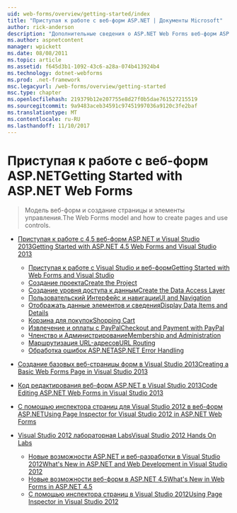 ```yaml
---
uid: web-forms/overview/getting-started/index
title: "Приступая к работе с веб-форм ASP.NET | Документы Microsoft"
author: rick-anderson
description: "Дополнительные сведения о ASP.NET Web Forms веб-форм ASP.NET позволяет построения динамических веб-сайтов с помощью знакомую модель и перетащите, управляемые событиями. Область конструктора и hund..."
ms.author: aspnetcontent
manager: wpickett
ms.date: 08/08/2011
ms.topic: article
ms.assetid: f645d3b1-1092-43c6-a28a-074b413924b4
ms.technology: dotnet-webforms
ms.prod: .net-framework
msc.legacyurl: /web-forms/overview/getting-started
msc.type: chapter
ms.openlocfilehash: 219379b12e207755e8d27f0b5dae761527215519
ms.sourcegitcommit: 9a9483aceb34591c97451997036a9120c3fe2baf
ms.translationtype: MT
ms.contentlocale: ru-RU
ms.lasthandoff: 11/10/2017
---
```

<a name="getting-started-with-aspnet-web-forms"></a><span data-ttu-id="a539e-104">Приступая к работе с веб-форм ASP.NET</span><span class="sxs-lookup"><span data-stu-id="a539e-104">Getting Started with ASP.NET Web Forms</span></span>
====================
> <span data-ttu-id="a539e-105">Модель веб-форм и создание страницы и элементы управления.</span><span class="sxs-lookup"><span data-stu-id="a539e-105">The Web Forms model and how to create pages and use controls.</span></span>


- [<span data-ttu-id="a539e-106">Приступая к работе с 4,5 веб-форм ASP.NET и Visual Studio 2013</span><span class="sxs-lookup"><span data-stu-id="a539e-106">Getting Started with ASP.NET 4.5 Web Forms and Visual Studio 2013</span></span>](getting-started-with-aspnet-45-web-forms/index.md)

    - [<span data-ttu-id="a539e-107">Приступая к работе с Visual Studio и веб-форм</span><span class="sxs-lookup"><span data-stu-id="a539e-107">Getting Started with Web Forms and Visual Studio</span></span>](getting-started-with-aspnet-45-web-forms/introduction-and-overview.md)
    - [<span data-ttu-id="a539e-108">Создание проекта</span><span class="sxs-lookup"><span data-stu-id="a539e-108">Create the Project</span></span>](getting-started-with-aspnet-45-web-forms/create-the-project.md)
    - [<span data-ttu-id="a539e-109">Создание уровня доступа к данным</span><span class="sxs-lookup"><span data-stu-id="a539e-109">Create the Data Access Layer</span></span>](getting-started-with-aspnet-45-web-forms/create_the_data_access_layer.md)
    - [<span data-ttu-id="a539e-110">Пользовательский Интерфейс и навигации</span><span class="sxs-lookup"><span data-stu-id="a539e-110">UI and Navigation</span></span>](getting-started-with-aspnet-45-web-forms/ui_and_navigation.md)
    - [<span data-ttu-id="a539e-111">Отображать данные элементов и сведения</span><span class="sxs-lookup"><span data-stu-id="a539e-111">Display Data Items and Details</span></span>](getting-started-with-aspnet-45-web-forms/display_data_items_and_details.md)
    - [<span data-ttu-id="a539e-112">Корзина для покупок</span><span class="sxs-lookup"><span data-stu-id="a539e-112">Shopping Cart</span></span>](getting-started-with-aspnet-45-web-forms/shopping-cart.md)
    - [<span data-ttu-id="a539e-113">Извлечение и оплаты с PayPal</span><span class="sxs-lookup"><span data-stu-id="a539e-113">Checkout and Payment with PayPal</span></span>](getting-started-with-aspnet-45-web-forms/checkout-and-payment-with-paypal.md)
    - [<span data-ttu-id="a539e-114">Членство и Администрирование</span><span class="sxs-lookup"><span data-stu-id="a539e-114">Membership and Administration</span></span>](getting-started-with-aspnet-45-web-forms/membership-and-administration.md)
    - [<span data-ttu-id="a539e-115">Маршрутизация URL-адресов</span><span class="sxs-lookup"><span data-stu-id="a539e-115">URL Routing</span></span>](getting-started-with-aspnet-45-web-forms/url-routing.md)
    - [<span data-ttu-id="a539e-116">Обработка ошибок ASP.NET</span><span class="sxs-lookup"><span data-stu-id="a539e-116">ASP.NET Error Handling</span></span>](getting-started-with-aspnet-45-web-forms/aspnet-error-handling.md)
- [<span data-ttu-id="a539e-117">Создание базовых веб-страницы форм в Visual Studio 2013</span><span class="sxs-lookup"><span data-stu-id="a539e-117">Creating a Basic Web Forms Page in Visual Studio 2013</span></span>](creating-a-basic-web-forms-page.md)
- [<span data-ttu-id="a539e-118">Код редактирования веб-форм ASP.NET в Visual Studio 2013</span><span class="sxs-lookup"><span data-stu-id="a539e-118">Code Editing ASP.NET Web Forms in Visual Studio 2013</span></span>](code-editing-in-web-forms-pages.md)
- [<span data-ttu-id="a539e-119">С помощью инспектора страниц для Visual Studio 2012 в веб-форм ASP.NET</span><span class="sxs-lookup"><span data-stu-id="a539e-119">Using Page Inspector for Visual Studio 2012 in ASP.NET Web Forms</span></span>](using-page-inspector-in-a-visual-studio-11-beta-web-forms-project.md)
- [<span data-ttu-id="a539e-120">Visual Studio 2012 лабораторная Labs</span><span class="sxs-lookup"><span data-stu-id="a539e-120">Visual Studio 2012 Hands On Labs</span></span>](hands-on-labs/index.md)

    - [<span data-ttu-id="a539e-121">Новые возможности ASP.NET и веб-разработки в Visual Studio 2012</span><span class="sxs-lookup"><span data-stu-id="a539e-121">What's New in ASP.NET and Web Development in Visual Studio 2012</span></span>](hands-on-labs/whats-new-in-aspnet-and-web-development-in-visual-studio-2012.md)
    - [<span data-ttu-id="a539e-122">Новые возможности веб-форм в ASP.NET 4.5</span><span class="sxs-lookup"><span data-stu-id="a539e-122">What's New in Web Forms in ASP.NET 4.5</span></span>](hands-on-labs/whats-new-in-web-forms-in-aspnet-45.md)
    - [<span data-ttu-id="a539e-123">С помощью инспектора страниц в Visual Studio 2012</span><span class="sxs-lookup"><span data-stu-id="a539e-123">Using Page Inspector in Visual Studio 2012</span></span>](hands-on-labs/using-page-inspector-in-visual-studio-2012.md)
